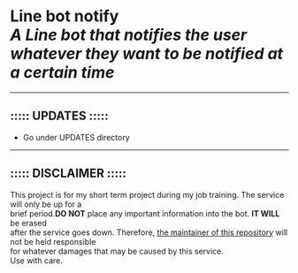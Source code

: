 # Line bot notify<br/>_A Line bot that notifies the user whatever they want to be notified at a certain time_

- - -

## ::::: UPDATES :::::
- Go under UPDATES directory

- - -

## ::::: DISCLAIMER :::::
This project is for my short term project during my job training. The service will only be up for a<br/> 
brief period.<b>DO NOT</b> place any important information into the bot. <b>IT WILL</b> be erased<br/>
after the service goes down. Therefore, [the maintainer of this repository](https://github.com/bonohub13) will not be held responsible<br/>
for whatever damages that may be caused by this service.<br/>
Use with care.
